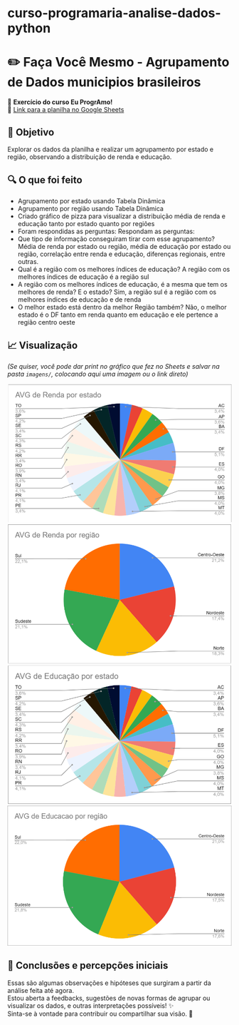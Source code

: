 # curso-programaria-analise-dados-python

# ✏️ Faça Você Mesmo - Agrupamento de Dados municipios brasileiros

📄 **Exercício do curso Eu ProgrAmo!**  
🔗 [Link para a planilha no Google Sheets](https://docs.google.com/spreadsheets/d/1KHrTv9seTFftyQavFwYrANPyHa906BFHt8y4keFd_j4/edit?usp=sharing)

## 🎯 Objetivo

Explorar os dados da planilha e realizar um agrupamento por estado e região, observando a distribuição de renda e educação.

## 🔍 O que foi feito

- Agrupamento por estado usando Tabela Dinâmica
- Agrupamento por região usando Tabela Dinâmica
- Criado gráfico de pizza para visualizar a distribuição média de renda e educação tanto por estado quanto por regiões
- Foram respondidas as perguntas:
 Respondam as perguntas: 
- Que tipo de informação conseguiram tirar com esse agrupamento? 
    Média de renda por estado ou região, média de educação por estado ou região, correlação entre renda e educação, diferenças regionais, entre outras.
- Qual é a região com os melhores índices de educação? 
    A região com os melhores índices de educação é a região sul
- A região com os melhores índices de educação, é a mesma que tem os melhores de renda? E o estado? 
    Sim, a região sul é a região com os melhores índices de educação e de renda
- O melhor estado está dentro da melhor Região também?
    Não, o melhor estado é o DF tanto em renda quanto em educação e ele pertence a região centro oeste

## 📈 Visualização

*(Se quiser, você pode dar print no gráfico que fez no Sheets e salvar na pasta `imagens/`, colocando aqui uma imagem ou o link direto)*

![Gráfico de índices médios de renda por estado](imagens/avg-renda-estado.png)
![Gráfico de índices médios de renda por região](imagens/avg-renda-regiao.png)
![Gráfico de índices médios de educação por estado](imagens/avg-educacao-estado.png)
![Gráfico de índices médios de educação por região](imagens/avg-educacao-regiao.png)

## 💬 Conclusões e percepções iniciais

Essas são algumas observações e hipóteses que surgiram a partir da análise feita até agora.  
Estou aberta a feedbacks, sugestões de novas formas de agrupar ou visualizar os dados, e outras interpretações possíveis! ✨  
Sinta-se à vontade para contribuir ou compartilhar sua visão. 🚀

